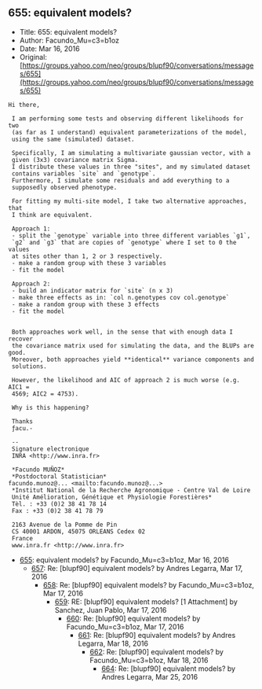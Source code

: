 ## 655: equivalent models?

- Title: 655: equivalent models?
- Author: Facundo_Mu=c3=b1oz
- Date: Mar 16, 2016
- Original: [https://groups.yahoo.com/neo/groups/blupf90/conversations/messages/655](https://groups.yahoo.com/neo/groups/blupf90/conversations/messages/655)

```
Hi there,

 I am performing some tests and observing different likelihoods for two
 (as far as I understand) equivalent parameterizations of the model,
 using the same (simulated) dataset.

 Specifically, I am simulating a multivariate gaussian vector, with a
 given (3x3) covariance matrix Sigma.
 I distribute these values in three "sites", and my simulated dataset
 contains variables `site` and `genotype`.
 Furthermore, I simulate some residuals and add everything to a
 supposedly observed phenotype.

 For fitting my multi-site model, I take two alternative approaches, that
 I think are equivalent.

 Approach 1:
 - split the `genotype` variable into three different variables `g1`,
 `g2` and `g3` that are copies of `genotype` where I set to 0 the values
 at sites other than 1, 2 or 3 respectively.
 - make a random group with these 3 variables
 - fit the model

 Approach 2:
 - build an indicator matrix for `site` (n x 3)
 - make three effects as in: `col n.genotypes cov col.genotype`
 - make a random group with these 3 effects
 - fit the model


 Both approaches work well, in the sense that with enough data I recover
 the covariance matrix used for simulating the data, and the BLUPs are good.
 Moreover, both approaches yield **identical** variance components and
 solutions.

 However, the likelihood and AIC of approach 2 is much worse (e.g. AIC1 =
 4569; AIC2 = 4753).

 Why is this happening?

 Thanks
 ƒacu.-

 -- 
 Signature electronique
 INRA <http://www.inra.fr>

 *Facundo MUÑOZ*
 *Postdoctoral Statistician*
facundo.munoz@... <mailto:facundo.munoz@...>
 *Institut National de la Recherche Agronomique - Centre Val de Loire
 Unité Amélioration, Génétique et Physiologie Forestières*
 Tèl. : +33 (0)2 38 41 78 14
 Fax : +33 (0)2 38 41 78 79

 2163 Avenue de la Pomme de Pin
 CS 40001 ARDON, 45075 ORLEANS Cedex 02
 France
 www.inra.fr <http://www.inra.fr>
```

- [655](0655.md): equivalent models? by Facundo_Mu=c3=b1oz, Mar 16, 2016
    - [657](0657.md): Re: [blupf90] equivalent models? by Andres Legarra, Mar 17, 2016
        - [658](0658.md): Re: [blupf90] equivalent models? by Facundo_Mu=c3=b1oz, Mar 17, 2016
            - [659](0659.md): RE: [blupf90] equivalent models? [1 Attachment] by Sanchez, Juan Pablo, Mar 17, 2016
                - [660](0660.md): Re: [blupf90] equivalent models? by Facundo_Mu=c3=b1oz, Mar 17, 2016
                    - [661](0661.md): Re: [blupf90] equivalent models? by Andres Legarra, Mar 18, 2016
                        - [662](0662.md): Re: [blupf90] equivalent models? by Facundo_Mu=c3=b1oz, Mar 18, 2016
                            - [664](0664.md): Re: [blupf90] equivalent models? by Andres Legarra, Mar 25, 2016
